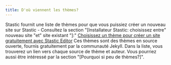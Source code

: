 ```yaml
---
title: D'où viennent les thèmes?
---
```

Stastic fournit une liste de thèmes pour que vous puissiez créer un nouveau site sur Stastic - Consultez la section "[Installateur Stastic: choisissez entre" nouveau site "et" site existant "]:" [Choisissez un thème pour créer un site gratuitement avec Stastic Editor](https://www.stastic.net/assets/2019-08-03-953488.png) Ces thèmes sont des thèmes en source ouverte, fournis gratuitement par la communauté Jekyll. Dans la liste, vous trouverez un lien vers chaque source de thème et auteur. Vous pourriez aussi être intéressé par la section "[Pourquoi si peu de thèmes?]".
